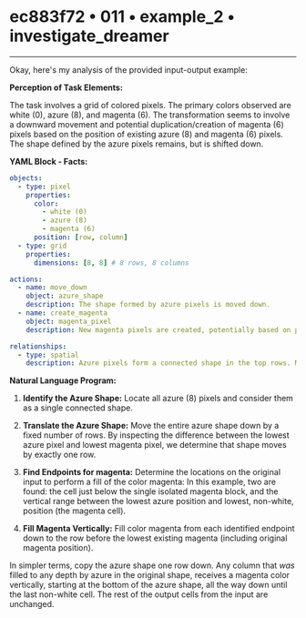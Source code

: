 # ec883f72 • 011 • example_2 • investigate_dreamer

---
Okay, here's my analysis of the provided input-output example:

**Perception of Task Elements:**

The task involves a grid of colored pixels. The primary colors observed are white (0), azure (8), and magenta (6). The transformation seems to involve a downward movement and potential duplication/creation of magenta (6) pixels based on the position of existing azure (8) and magenta (6) pixels. The shape defined by the azure pixels remains, but is shifted down.

**YAML Block - Facts:**



```yaml
objects:
  - type: pixel
    properties:
      color:
        - white (0)
        - azure (8)
        - magenta (6)
      position: [row, column]
  - type: grid
    properties:
      dimensions: [8, 8] # 8 rows, 8 columns

actions:
  - name: move_down
    object: azure_shape
    description: The shape formed by azure pixels is moved down.
  - name: create_magenta
    object: magenta_pixel
    description: New magenta pixels are created, potentially based on positions of existing magenta or endpoints of azure shape.

relationships:
  - type: spatial
    description: Azure pixels form a connected shape in the top rows. Magenta pixels appear at specific locations, potentially related to boundary of the azure group after movement.
```



**Natural Language Program:**

1.  **Identify the Azure Shape:** Locate all azure (8) pixels and consider them as a single connected shape.

2.  **Translate the Azure Shape:** Move the entire azure shape down by a fixed number of rows. By inspecting the difference between the lowest azure pixel and lowest magenta pixel, we determine that shape moves by exactly one row.

3. **Find Endpoints for magenta:** Determine the locations on the original input to perform a fill of the color magenta: In this example, two are found: the cell just below the single isolated magenta block, and the vertical range between the lowest azure position and lowest, non-white, position (the magenta cell).

4. **Fill Magenta Vertically:** Fill color magenta from each identified endpoint down to the row before the lowest existing magenta (including original magenta position).

In simpler terms, copy the azure shape one row down. Any column that *was* filled to any depth by azure in the original shape, receives a magenta color vertically, starting at the bottom of the azure shape, all the way down until the last non-white cell. The rest of the output cells from the input are unchanged.

